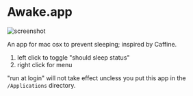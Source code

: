 Awake.app
=========

![screenshot](https://raw.github.com/xiaozi/Awake.app/master/screenshot.png)

An app for mac osx to prevent sleeping; inspired by Caffine.

1. left click to toggle "should sleep status"
2. right click for menu

"run at login" will not take effect uncless you put this app in the `/Applications` directory.
